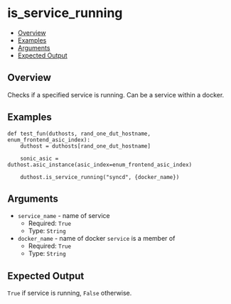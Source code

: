 # is_service_running

- [Overview](#overview)
- [Examples](#examples)
- [Arguments](#arguments)
- [Expected Output](#expected-output)

## Overview
Checks if a specified service is running. Can be a service within a docker.

## Examples
```
def test_fun(duthosts, rand_one_dut_hostname, enum_frontend_asic_index):
    duthost = duthosts[rand_one_dut_hostname]

    sonic_asic = duthost.asic_instance(asic_index=enum_frontend_asic_index)

    duthost.is_service_running("syncd", {docker_name})
```

## Arguments
- `service_name` - name of service
    - Required: `True`
    - Type: `String`
- `docker_name` - name of docker `service` is a member of
    - Required: `True`
    - Type: `String`

## Expected Output
`True` if service is running, `False` otherwise.